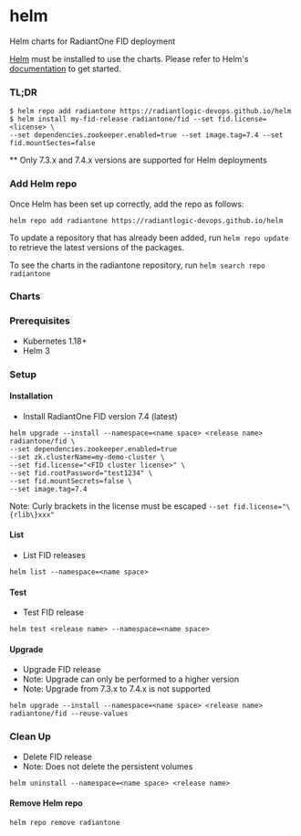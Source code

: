 # helm
Helm charts for RadiantOne FID deployment

[Helm](https://helm.sh) must be installed to use the charts.  Please refer to
Helm's [documentation](https://helm.sh/docs) to get started.

### TL;DR

```
$ helm repo add radiantone https://radiantlogic-devops.github.io/helm
$ helm install my-fid-release radiantone/fid --set fid.license=<license> \
--set dependencies.zookeeper.enabled=true --set image.tag=7.4 --set fid.mountSectes=false
```
** Only 7.3.x and 7.4.x versions are supported for Helm deployments

### Add Helm repo

Once Helm has been set up correctly, add the repo as follows:

```
helm repo add radiantone https://radiantlogic-devops.github.io/helm
```

To update a repository that has already been added, run `helm repo update` to retrieve the latest versions of the packages.

To see the charts in the radiantone repository, run `helm search repo radiantone`

### Charts

### Prerequisites
* Kubernetes 1.18+
* Helm 3

### Setup
#### Installation
* Install RadiantOne FID version 7.4 (latest)
```
helm upgrade --install --namespace=<name space> <release name> radiantone/fid \
--set dependencies.zookeeper.enabled=true
--set zk.clusterName=my-demo-cluster \
--set fid.license="<FID cluster license>" \
--set fid.rootPassword="test1234" \
--set fid.mountSecrets=false \
--set image.tag=7.4
```
Note: Curly brackets in the license must be escaped ```--set fid.license="\{rlib\}xxx"```

#### List
* List FID releases
```
helm list --namespace=<name space>
```

#### Test
* Test FID release
```
helm test <release name> --namespace=<name space>
```

#### Upgrade
* Upgrade FID release
* Note: Upgrade can only be performed to a higher version
* Note: Upgrade from 7.3.x to 7.4.x is not supported
```
helm upgrade --install --namespace=<name space> <release name> radiantone/fid --reuse-values
```

### Clean Up
* Delete FID release
* Note: Does not delete the persistent volumes
```
helm uninstall --namespace=<name space> <release name>
```

#### Remove Helm repo

```
helm repo remove radiantone
```
